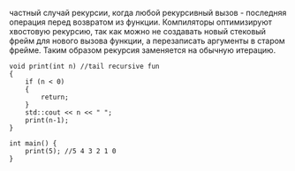 частный случай рекурсии, когда любой рекурсивный вызов - последняя операция перед возвратом из функции. 
Компиляторы оптимизируют хвостовую рекурсию, так как можно не создавать новый стековый фрейм для нового вызова функции, а перезаписать аргументы в старом фрейме. Таким образом рекурсия заменяется на обычную итерацию. 
```
void print(int n) //tail recursive fun
{
	if (n < 0) 
	{
		return;
	}
	std::cout << n << " ";
	print(n-1);
}

int main() {
	print(5); //5 4 3 2 1 0
}
```